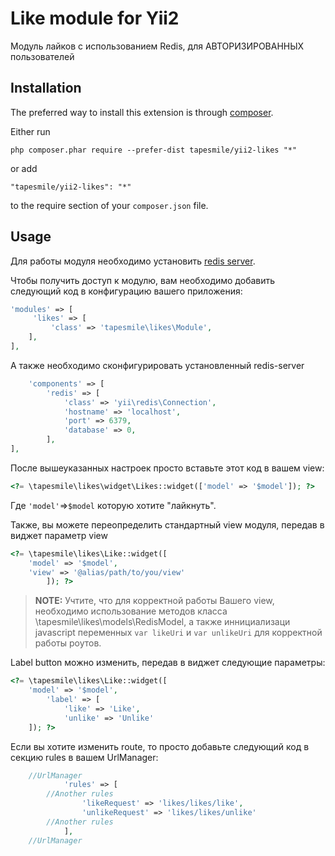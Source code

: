 Like module for Yii2
====================
Модуль лайков с использованием Redis, для АВТОРИЗИРОВАННЫХ пользователей

Installation
------------

The preferred way to install this extension is through [composer](http://getcomposer.org/download/).

Either run

```
php composer.phar require --prefer-dist tapesmile/yii2-likes "*"
```

or add

```
"tapesmile/yii2-likes": "*"
```

to the require section of your `composer.json` file.


Usage
-----

Для работы модуля необходимо установить [redis server](https://redis.io/).

Чтобы получить доступ к модулю, вам необходимо добавить следующий код в конфигурацию вашего приложения:
```php
'modules' => [
     'likes' => [
         'class' => 'tapesmile\likes\Module',
    ],
],
```
А также необходимо сконфигурировать установленный redis-server
```php
    'components' => [
        'redis' => [
            'class' => 'yii\redis\Connection',
            'hostname' => 'localhost',
            'port' => 6379,
            'database' => 0,
        ],
],
```
После вышеуказанных настроек просто вставьте этот код в вашем view:
```php
<?= \tapesmile\likes\widget\Likes::widget(['model' => '$model']); ?>
```
Где ```'model'```=>```$model``` которую хотите "лайкнуть".

Также, вы можете переопределить стандартный view модуля, передав в виджет параметр view
```php
<?= \tapesmile\likes\Like::widget([
	'model' => '$model',
	'view' => '@alias/path/to/you/view'
		]); ?>
```
>**NOTE:** Учтите, что для корректной работы Вашего view, необходимо использование методов класса \tapesmile\likes\models\RedisModel, а также иннициализаци javascript переменных  ```var likeUri``` и ```var unlikeUri```  для корректной работы роутов.

Label button можно изменить, передав в виджет следующие параметры:
```php
<?= \tapesmile\likes\Like::widget([
	'model' => '$model',
    	'label' => [
        	'like' => 'Like',
        	'unlike' => 'Unlike'
	]); ?>
```
Если вы хотите изменить route, то просто добавьте следующий код в секцию rules в вашем UrlManager:
```php
	//UrlManager
            'rules' => [
		//Another rules
                'likeRequest' => 'likes/likes/like',
                'unlikeRequest' => 'likes/likes/unlike'
		//Another rules
            ],
	//UrlManager
```
